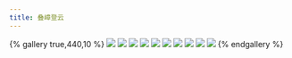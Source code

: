 ```yaml
---
title: 叠嶂登云
---
```

{% gallery true,440,10 %}
![](/images/三国杀设计/叠嶂登云设计/马良.png)
![](/images/三国杀设计/叠嶂登云设计/马谡.png)
![](/images/三国杀设计/叠嶂登云设计/陈震.png)
![](/images/三国杀设计/叠嶂登云设计/庞统.png)
![](/images/三国杀设计/叠嶂登云设计/张松.png)
![](/images/三国杀设计/叠嶂登云设计/法正.png)
![](/images/三国杀设计/叠嶂登云设计/孟达.png)
![](/images/三国杀设计/叠嶂登云设计/廖化.png)
![](/images/三国杀设计/叠嶂登云设计/马岱.png)
![](/images/三国杀设计/叠嶂登云设计/黄月英.png)
{% endgallery %}